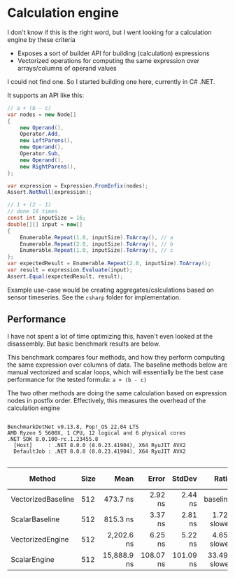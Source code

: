 # Calculation engine

I don't know if this is the right word, but I went looking for a calculation engine by these criteria

* Exposes a sort of builder API for building (calculation) expressions
* Vectorized operations for computing the same expression over arrays/columns of operand values

I could not find one. So I started building one here, currently in C# .NET.

It supports an API like this:

```csharp
// a + (b - c)
var nodes = new Node[]
{
    new Operand(),
    Operator.Add,
    new LeftParens(),
    new Operand(),
    Operator.Sub,
    new Operand(),
    new RightParens(),
};

var expression = Expression.FromInfix(nodes);
Assert.NotNull(expression);

// 1 + (2 - 1)
// done 16 times
const int inputSize = 16;
double[][] input = new[]
{
    Enumerable.Repeat(1.0, inputSize).ToArray(), // a
    Enumerable.Repeat(2.0, inputSize).ToArray(), // b
    Enumerable.Repeat(1.0, inputSize).ToArray(), // c
};
var expectedResult = Enumerable.Repeat(2.0, inputSize).ToArray();
var result = expression.Evaluate(input);
Assert.Equal(expectedResult, result);
```

Example use-case would be creating aggregates/calculations based on sensor timeseries.
See the `csharp` folder for implementation.

## Performance

I have not spent a lot of time optimizing this, haven't even looked at the disassembly. But basic benchmark results are below.

This benchmark compares four methods, and how they perform computing the same expression over columns of data.
The baseline methods below are manual vectorized and scalar loops, which will essentially be the best case performance for the tested formula: `a + (b - c)`

The two other methods are doing the same calculation based on expression nodes in postfix order.
Effectively, this measures the overhead of the calculation engine

```

BenchmarkDotNet v0.13.8, Pop!_OS 22.04 LTS
AMD Ryzen 5 5600X, 1 CPU, 12 logical and 6 physical cores
.NET SDK 8.0.100-rc.1.23455.8
  [Host]     : .NET 8.0.0 (8.0.23.41904), X64 RyuJIT AVX2
  DefaultJob : .NET 8.0.0 (8.0.23.41904), X64 RyuJIT AVX2


```
| Method             | Size | Mean        | Error     | StdDev    | Ratio         | RatioSD | Rank | Gen0   | Allocated | Alloc Ratio |
|------------------- |----- |------------:|----------:|----------:|--------------:|--------:|-----:|-------:|----------:|------------:|
| VectorizedBaseline | 512  |    473.7 ns |   2.92 ns |   2.44 ns |      baseline |         |    1 | 0.0486 |   4.02 KB |             |
| ScalarBaseline     | 512  |    815.3 ns |   3.37 ns |   2.81 ns |  1.72x slower |   0.01x |    2 | 0.0486 |   4.02 KB |  1.00x more |
| VectorizedEngine   | 512  |  2,202.6 ns |   6.25 ns |   5.22 ns |  4.65x slower |   0.02x |    3 | 0.0496 |    4.2 KB |  1.04x more |
| ScalarEngine       | 512  | 15,888.9 ns | 108.07 ns | 101.09 ns | 33.49x slower |   0.29x |    4 | 0.5798 |  48.02 KB | 11.94x more |
